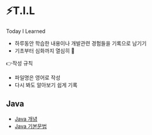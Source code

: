# :zap:T.I.L
Today I Learned
* 하루동안 학습한 내용이나 개발관련 경험들을 기록으로 남기기
* 기초부터 심화까지 열심히 :punch:

:point_right:작성 규칙

* 파일명은 영어로 작성
* 다시 봐도 알아보기 쉽게 기록

## Java

* [Java 개녕](https://github.com/DeveloperDulli/T.I.L/blob/master/Java/Java-%EA%B0%9C%EB%85%90.md)
* [Java 기본문법](https://github.com/DeveloperDulli/T.I.L/blob/master/Java/Java-%EB%AC%B8%EB%B2%95.md)

